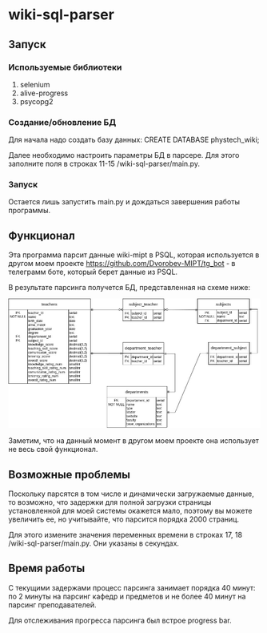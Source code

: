 # wiki-sql-parser

## Запуск

### Используемые библиотеки

1. selenium
2. alive-progress
3. psycopg2

### Создание/обновление БД
Для начала надо создать базу данных: CREATE DATABASE phystech_wiki;

Далее необходимо настроить параметры БД в парсере. Для этого заполните поля в строках 11-15 /wiki-sql-parser/main.py.

### Запуск

Остается лишь запустить main.py и дождаться завершения работы программы.

## Функционал

Эта программа парсит данные wiki-mipt в PSQL, которая используется в другом моем проекте https://github.com/Dvorobev-MIPT/tg_bot - в телеграмм боте, который берет данные из PSQL.

В результате парсинга получется БД, представленная на схеме ниже:

![alt text](https://github.com/Dvorobev-MIPT/wiki-sql-parser/blob/main/Image/Example.jpg)


Заметим, что на данный момент в другом моем проекте она использует не весь свой функционал.

## Возможные проблемы

Поскольку парсятся в том числе и динамически загружаемые данные, то возможно, что задержки для полной загрузки страницы установленной для моей системы окажется мало, поэтому вы можете увеличить ее, но учитывайте, что парсится порядка 2000 страниц.

Для этого измените значения переменных времени в строках 17, 18 /wiki-sql-parser/main.py. Они указаны в секундах.


## Время работы

С текущими задержами процесс парсинга занимает порядка 40 минут: по 2 минуты на парсинг кафедр и предметов и не более 40 минут на парсинг преподавателей.

Для отслеживания прогресса парсинга был встрое progress bar.
